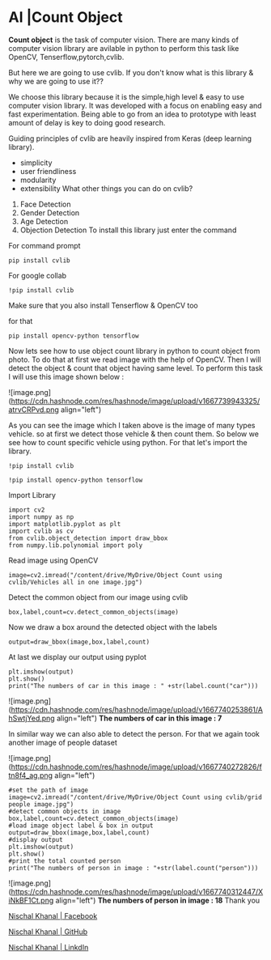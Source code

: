 # AI |Count Object

**Count object** is the task of computer vision. There are many kinds of computer vision library are avilable in python to perform this task like OpenCV, Tenserflow,pytorch,cvlib.

But here we are going to use cvlib. If you don't know what is this library & why we are going to use it??

We choose this library because it is the simple,high level & easy to use computer vision library. It was developed with a focus on enabling easy and fast experimentation. Being able to go from an idea to prototype with least amount of delay is key to doing good research.

Guiding principles of cvlib are heavily inspired from Keras (deep learning library).

- simplicity
- user friendliness
- modularity
- extensibility
What other things you can do on cvlib?

1. Face Detection
2. Gender Detection
3. Age Detection
4. Objection Detection
To install this library just enter the command

For command prompt
```
pip install cvlib
```
For google collab

```
!pip install cvlib
```
Make sure that you also install Tenserflow & OpenCV too

for that

```
pip install opencv-python tensorflow
```
Now lets see how to use object count library in python to count object from photo. To do that at first we read image with the help of OpenCV. Then I will detect the object & count that object having same level. To perform this task I will use this image shown below :

![image.png](https://cdn.hashnode.com/res/hashnode/image/upload/v1667739943325/atrvCRPvd.png align="left")

As you can see the image which I taken above is the image of many types vehicle. so at first we detect those vehicle & then count them. So below we see how to count specific vehicle using python. For that let's import the library.

```
!pip install cvlib
```
```
!pip install opencv-python tensorflow
```
Import Library
```
import cv2
import numpy as np
import matplotlib.pyplot as plt
import cvlib as cv
from cvlib.object_detection import draw_bbox
from numpy.lib.polynomial import poly
```
Read image using OpenCV
```
image=cv2.imread("/content/drive/MyDrive/Object Count using cvlib/Vehicles all in one image.jpg")
```
Detect the common object from our image using cvlib
```
box,label,count=cv.detect_common_objects(image)
```
Now we draw a box around the detected object with the labels
```
output=draw_bbox(image,box,label,count)
```
At last we display our output using pyplot
```
plt.imshow(output)
plt.show()
print("The numbers of car in this image : " +str(label.count("car")))
```
![image.png](https://cdn.hashnode.com/res/hashnode/image/upload/v1667740253861/AhSwtjYed.png align="left")
**The numbers of car in this image : 7**

In similar way we can also able to detect the person. For that we again took another image of people dataset

![image.png](https://cdn.hashnode.com/res/hashnode/image/upload/v1667740272826/ftn8f4_ag.png align="left")
```
#set the path of image
image=cv2.imread("/content/drive/MyDrive/Object Count using cvlib/grid people image.jpg")
#detect common objects in image
box,label,count=cv.detect_common_objects(image)
#load image object label & box in output
output=draw_bbox(image,box,label,count)
#display output
plt.imshow(output)
plt.show()
#print the total counted person
print("The numbers of person in image : "+str(label.count("person")))
```

![image.png](https://cdn.hashnode.com/res/hashnode/image/upload/v1667740312447/XiNkBF1Ct.png align="left")
**The numbers of person in image : 18**
Thank you

[Nischal Khanal | Facebook](https://www.facebook.com/nischal.khanal69/)

[Nischal Khanal | GitHub](https://github.com/Hunter-420/Hunter-420)

[Nischal Khanal | LinkdIn](https://www.linkedin.com/in/nischalkhanal/)
